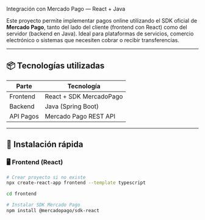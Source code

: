Integración con Mercado Pago — React + Java

Este proyecto permite implementar pagos online utilizando el SDK oficial de **Mercado Pago**, tanto del lado del cliente (frontend con React) como del servidor (backend en Java). Ideal para plataformas de servicios, comercio electrónico o sistemas que necesiten cobrar o recibir transferencias.

---

## 📦 Tecnologías utilizadas

| Parte        | Tecnología              |
|--------------|--------------------------|
| Frontend     | React + SDK MercadoPago |
| Backend      | Java (Spring Boot)      |
| API Pagos    | Mercado Pago REST API   |

---

## 🚀 Instalación rápida

### 🖥️ Frontend (React)

```bash
# Crear proyecto si no existe
npx create-react-app frontend --template typescript

cd frontend

# Instalar SDK Mercado Pago
npm install @mercadopago/sdk-react

